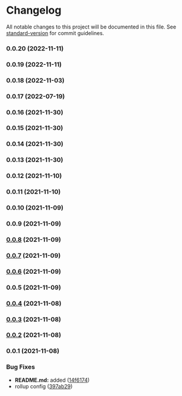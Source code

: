 # Changelog

All notable changes to this project will be documented in this file. See [standard-version](https://github.com/conventional-changelog/standard-version) for commit guidelines.

### 0.0.20 (2022-11-11)

### 0.0.19 (2022-11-11)

### 0.0.18 (2022-11-03)

### 0.0.17 (2022-07-19)

### 0.0.16 (2021-11-30)

### 0.0.15 (2021-11-30)

### 0.0.14 (2021-11-30)

### 0.0.13 (2021-11-30)

### 0.0.12 (2021-11-10)

### 0.0.11 (2021-11-10)

### 0.0.10 (2021-11-09)

### 0.0.9 (2021-11-09)

### [0.0.8](https://github.com/slavshik/tinylog/compare/v0.0.7...v0.0.8) (2021-11-09)

### [0.0.7](https://github.com/slavshik/tinylog/compare/v0.0.6...v0.0.7) (2021-11-09)

### [0.0.6](https://github.com/slavshik/tinylog/compare/v0.0.4...v0.0.6) (2021-11-09)

### 0.0.5 (2021-11-09)

### [0.0.4](https://github.com/slavshik/tinylog/compare/v0.0.3...v0.0.4) (2021-11-08)

### [0.0.3](https://github.com/slavshik/tinylog/compare/v0.0.2...v0.0.3) (2021-11-08)

### [0.0.2](https://github.com/slavshik/tinylog/compare/v0.0.1...v0.0.2) (2021-11-08)

### 0.0.1 (2021-11-08)


### Bug Fixes

* **README.md:** added ([14f6174](https://github.com/slavshik/tinylog/commit/14f617423701645fb637889ab96f5544d2db94db))
* rollup config ([397ab29](https://github.com/slavshik/tinylog/commit/397ab294aa4381db56099fcdeb186f09b9be9b86))
